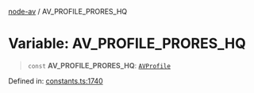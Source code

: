 [node-av](../globals.md) / AV\_PROFILE\_PRORES\_HQ

# Variable: AV\_PROFILE\_PRORES\_HQ

> `const` **AV\_PROFILE\_PRORES\_HQ**: [`AVProfile`](../type-aliases/AVProfile.md)

Defined in: [constants.ts:1740](https://github.com/seydx/av/blob/f8631fc881b394300b1479f511d55cf1c370a87f/src/constants/constants.ts#L1740)
